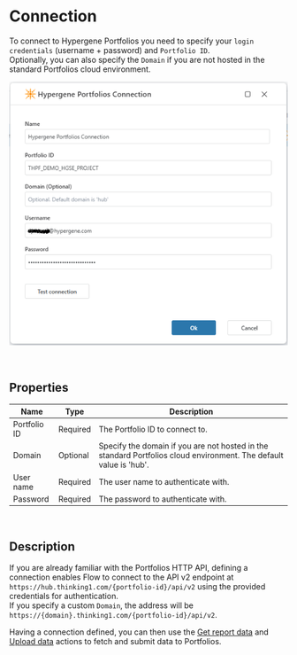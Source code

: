 # Connection

To connect to Hypergene Portfolios you need to specify your `login credentials` (username + password) and `Portfolio ID`.  
Optionally, you can also specify the `Domain` if you are not hosted in the standard Portfolios cloud environment.

![img](/images/flow/portfolios-connection.png)

<br/>

## Properties
| Name            | Type             | Description                      |
|-----------------|------------------|----------------------------------|
| Portfolio ID    | Required         | The Portfolio ID to connect to.  |
| Domain          | Optional         | Specify the domain if you are not hosted in the standard Portfolios cloud environment. The default value is 'hub'. |
| User name       | Required         | The user name to authenticate with.    |
| Password        | Required         | The password to authenticate with.     |

<br/>

## Description
If you are already familiar with the Portfolios HTTP API, defining a connection enables Flow to connect to the API v2 endpoint at `https://hub.thinking1.com/{portfolio-id}/api/v2` using the provided credentials for authentication.  
If you specify a custom `Domain`, the address will be `https://{domain}.thinking1.com/{portfolio-id}/api/v2`.  

Having a connection defined, you can then use the [Get report data](./get-report-data.md) and [Upload data](./upload-data.md) actions to fetch and submit data to Portfolios. 
